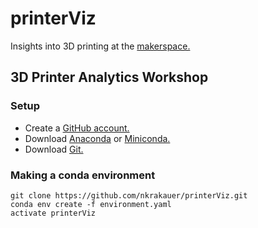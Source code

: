 # printerViz
Insights into 3D printing at the [makerspace.](making.engr.wisc.edu)

## 3D Printer Analytics Workshop

### Setup
* Create a [GitHub account.](https://github.com)
* Download [Anaconda](https://www.anaconda.com/download/) or [Miniconda.](https://conda.io/miniconda.html)
* Download [Git.](https://git-scm.com/downloads)

### Making a conda environment
```
git clone https://github.com/nkrakauer/printerViz.git
conda env create -f environment.yaml
activate printerViz
```
